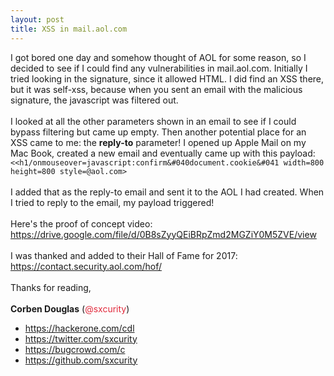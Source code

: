 ```yaml
---
layout: post
title: XSS in mail.aol.com
---
```

I got bored one day and somehow thought of AOL for some reason, so I decided to see if I could find any vulnerabilities in mail.aol.com. Initially I tried looking in the signature, since it allowed HTML. I did find an XSS there, but it was self-xss, because when you sent an email with the malicious signature, the javascript was filtered out.<br><br>
I looked at all the other parameters shown in an email to see if I could bypass filtering but came up empty.
Then another potential place for an XSS came to me: the **reply-to** parameter! I opened up Apple Mail on my Mac Book, created a new email and eventually came up with this payload: 
<br>
`<<h1/onmouseover=javascript:confirm&#040document.cookie&#041 width=800 height=800 style=@aol.com>`<br><br>
I added that as the reply-to email and sent it to the AOL I had created. When I tried to reply to the email, my payload triggered! 
<br><br>
Here's the proof of concept video: https://drive.google.com/file/d/0B8sZyyQEiBRpZmd2MGZiY0M5ZVE/view
<br><br>
I was thanked and added to their Hall of Fame for 2017: https://contact.security.aol.com/hof/
<br><br>
Thanks for reading,<br><br>
**Corben Douglas** (<font color="#E22A3C">@sxcurity</font>)
- https://hackerone.com/cdl
- https://twitter.com/sxcurity
- https://bugcrowd.com/c
- https://github.com/sxcurity
 
